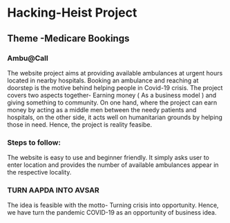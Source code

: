 # Hacking-Heist Project
## Theme -Medicare Bookings
### Ambu@Call
The website project aims at providing available ambulances at urgent hours located in nearby hospitals. Booking an ambulance and reaching at doorstep is the motive behind helping people in Covid-19 crisis.
The project covers two aspects together- Earning money ( As a business model ) and giving something to community. On one hand, where the project can earn money by acting as a middle men between the needy patients and hospitals, on the other side, it acts well on humanitarian grounds by helping those in need. 
Hence, the project is reality feasibe.
### Steps to follow:
The website is easy to use and beginner friendly. It simply asks user to enter location and provides the number of available ambulances appear in the respective locality.

### TURN AAPDA INTO AVSAR
The idea is feasible with the motto- Turning crisis into opportunity. Hence, we have turn the pandemic COVID-19 as an opportunity of business idea.
